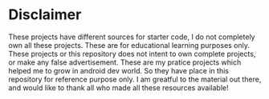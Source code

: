 # Disclaimer
These projects have different sources for starter code, I do not completely own all these projects. These are for educational learning purposes only. These projects or this repository does not intent to own complete projects, or make any false advertisement. These are my pratice projects which helped me to grow in android dev world. So they have place in this repository for reference purpose only. I am greatful to the material out there, and would like to thank all who made all these resources available!